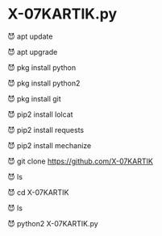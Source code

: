 #  X-07KARTIK.py


😈 apt update

😈 apt upgrade

😈 pkg install python

😈 pkg install python2

😈 pkg install git

😈 pip2 install lolcat

😈 pip2 install requests

😈 pip2 install mechanize

😈 git clone https://github.com/X-07KARTIK

😈 ls

😈 cd X-07KARTIK 

😈 ls

😈 python2 X-07KARTIK.py 

